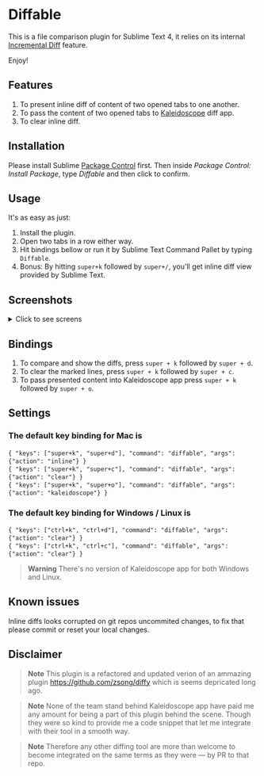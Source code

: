 # Diffable

This is a file comparison plugin for Sublime Text 4, it relies on its internal [Incremental Diff](http://www.sublimetext.com/docs/incremental_diff.html) feature.

Enjoy!

## Features

1. To present inline diff of content of two opened tabs to one another.
2. To pass the content of two opened tabs to [Kaleidoscope](https://kaleidoscope.app) diff app.
3. To clear inline diff.

## Installation

Please install Sublime [Package Control]("https://sublime.wbond.net/installation") first. Then inside *Package Control: Install Package*, type *Diffable* and then click to confirm.

## Usage

It's as easy as just:

1. Install the plugin.
2. Open two tabs in a row either way.
3. Hit bindings bellow or run it by Sublime Text Command Pallet by typing `Diffable`.
4. Bonus: By hitting `super+k` followed by `super+/`, you'll get inline diff view provided by Sublime Text.

## Screenshots

<details><summary>Click to see screens</summary>

![](static/image_one_pane.png)

![](static/image_one_pane_expanded.png)

![](static/image_two_panes.png)

![](static/image_two_panes_expanded.png)

</details>

## Bindings

1. To compare and show the diffs, press `super + k` followed by `super + d`.
2. To clear the marked lines, press `super + k` followed by `super + c`.
3. To pass presented content into Kaleidoscope app press `super + k` followed by `super + o`.

## Settings
### The default key binding for Mac is

```
{ "keys": ["super+k", "super+d"], "command": "diffable", "args": {"action": "inline"} }
{ "keys": ["super+k", "super+c"], "command": "diffable", "args": {"action": "clear"} }
{ "keys": ["super+k", "super+o"], "command": "diffable", "args": {"action": "kaleidoscope"} }
```

### The default key binding for Windows / Linux is

```
{ "keys": ["ctrl+k", "ctrl+d"], "command": "diffable", "args": {"action": "clear"} }
{ "keys": ["ctrl+k", "ctrl+c"], "command": "diffable", "args": {"action": "clear"} }
```
> **Warning**
> There's no version of Kaleidoscope app for both Windows and Linux.

## Known issues

Inline diffs looks corrupted on git repos uncommited changes, to fix that please commit or reset your local changes.

## Disclaimer

> **Note**
> This plugin is a refactored and updated verion of an ammazing plugin https://github.com/zsong/diffy which is seems depricated long ago.

> **Note**
> None of the team stand behind Kaleidoscope app have paid me any amount for being a part of this plugin behind the scene. Though they were so kind to provide me a code snippet that let me integrate with their tool in a smooth way.

> **Note**
> Therefore any other diffing tool are more than welcome to become integrated on the same terms as they were — by PR to that repo.